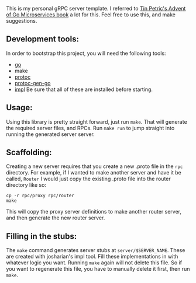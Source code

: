 This is my personal gRPC server template.
I referred to [Tin Petric's Advent of Go Microservices book](http://leanpub.com/go-microservices) a lot for this.
Feel free to use this, and make suggestions.

## Development tools:
In order to bootstrap this project, you will need the following tools:
- [go](https://golang.org/)
- make
- [protoc](https://github.com/protocolbuffers/protobuf-go)
- [protoc-gen-go](https://github.com/protocolbuffers/protobuf-go)
- [impl](https://github.com/josharian/impl)
Be sure that all of these are installed before starting.

## Usage:
Using this library is pretty straight forward, just run `make`.
That will generate the required server files, and RPCs.
Run `make run` to jump straight into running the generated server server.

## Scaffolding:
Creating a new server requires that you create a new .proto file in the `rpc` directory.
For example, if I wanted to make another server and have it be called, `Router`
I would just copy the existing .proto file into the router directory like so:
```
cp -r rpc/proxy rpc/router
make
```
This will copy the proxy server definitions to make another router server, and then generate the new router server.

## Filling in the stubs:
The `make` command generates server stubs at `server/$SERVER_NAME`. These are created with josharian's impl tool.
Fill these implementations in with whatever logic you want. Running `make` again will not delete this file.
So if you want to regenerate this file, you have to manually delete it first, then run `make`.
